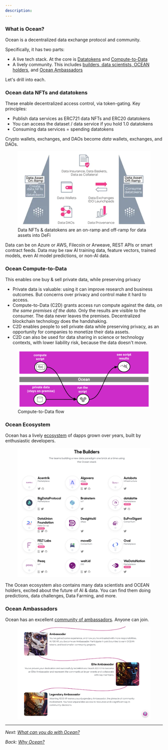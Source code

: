 ```yaml
---
description: 
---
```


### What is Ocean?

Ocean is a decentralized data exchange protocol and community.

Specifically, it has two parts:
- A live tech stack. At the core is [Datatokens](#ocean-data-nfts-and-datatokens) and [Compute-to-Data](#ocean-compute-to-data)
- A lively community. This includes [builders, data scientists, OCEAN holders](#ocean-ecosystem), and [Ocean Ambassadors](#ocean-ambassadors)

Let's drill into each.

### Ocean data NFTs and datatokens

These enable decentralized access control, via token-gating. Key principles:

- Publish data services as ERC721 data NFTs and ERC20 datatokens
- You can access the dataset / data service if you hold 1.0 datatokens
- Consuming data services = spending datatokens

Crypto wallets, exchanges, and DAOs become _data_ wallets, exchanges, and DAOs.

<figure><img src="../.gitbook/assets/architecture/onramp-offramp.png" alt=""><figcaption>Data NFTs & datatokens are an on-ramp and off-ramp for data assets into DeFi</figcaption></figure>

Data can be on Azure or AWS, Filecoin or Arweave, REST APIs or smart contract feeds. Data may be raw AI training data, feature vectors, trained models, even AI model predictions, or non-AI data.

### Ocean Compute-to-Data

This enables one buy & sell private data, while preserving privacy
- Private data is valuable: using it can improve research and business outcomes. But concerns over privacy and control make it hard to access.
- Compute-to-Data (C2D) grants access run compute against the data, _on the same premises of the data_. Only the results are visible to the consumer. The data never leaves the premises. Decentralized blockchain technology does the handshaking.
- C2D enables people to sell private data while preserving privacy, as an opportunity for companies to monetize their data assets.
- C2D can also be used for data sharing in science or technology contexts, with lower liability risk, because the data doesn't move.


<figure><img src="../.gitbook/assets/c2d/c2d-mental-model.png" alt=""><figcaption>Compute-to-Data flow</figcaption></figure>


### Ocean Ecosystem

Ocean has a lively [ecosystem](https://oceanprotocol.com/explore/ecosystem) of dapps grown over years, built by enthusiastic developers.

<figure><img src="../.gitbook/assets/general/builders.png" alt=""></figure>

The Ocean ecosystem also contains many data scientists and OCEAN holders, excited about the future of AI & data. You can find them doing predictions, data challenges, Data Farming, and more.

### Ocean Ambassadors

Ocean has an excellent [community of ambassadors](https://oceanprotocol.com/explore/community). Anyone can join.

<figure><img src="../.gitbook/assets/general/ambassadors.png" alt=""></figure>


----

_Next: [What can you do with Ocean?](benefits.md)_

_Back: [Why Ocean?](why-ocean.md)_